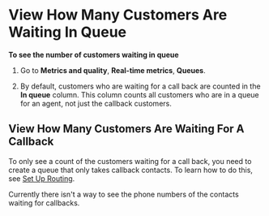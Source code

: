 # View How Many Customers Are Waiting In Queue<a name="view-customers-in-queue"></a>

**To see the number of customers waiting in queue**

1. Go to **Metrics and quality**, **Real\-time metrics**, **Queues**\.

1. By default, customers who are waiting for a call back are counted in the **In queue** column\. This column counts all customers who are in a queue for an agent, not just the callback customers\.

## View How Many Customers Are Waiting For A Callback<a name="w16aac41c21c19b5"></a>

To only see a count of the customers waiting for a call back, you need to create a queue that only takes callback contacts\. To learn how to do this, see [Set Up Routing](connect-queues.md)\.

Currently there isn't a way to see the phone numbers of the contacts waiting for callbacks\.